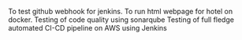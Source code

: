To test github webhook for jenkins. To run html webpage for hotel on docker. 
Testing of code quality using sonarqube
Testing of full fledge automated CI-CD pipeline on AWS using Jenkins
